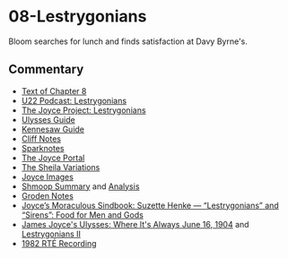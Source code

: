 # 08-Lestrygonians

Bloom searches for lunch and finds satisfaction at Davy Byrne's.

## Commentary

- [Text of Chapter 8](http://www.online-literature.com/james_joyce/ulysses/8/)
- [U22 Podcast: Lestrygonians](https://u22pod.com/episodes/episode-8-lestrygonians)
- [The Joyce Project: Lestrygonians](http://m.joyceproject.com/chapters/lestry.html)
- [Ulysses Guide](http://www.ulyssesguide.com/lestrygonians)
- [Kennesaw Guide](http://web.archive.org/web/20120513110015/http://ksumail.kennesaw.edu:80/~mglosup/ulysses/lystrygon.htm)
- [Cliff Notes](http://www.cliffsnotes.com/literature/u/ulysses/summary-and-analysis/chapter-8)
- [Sparknotes](http://www.sparknotes.com/lit/ulysses/section8.rhtml)
- [The Joyce Portal](http://web.archive.org/web/20130409060521/http://www.robotwisdom.com/jaj/ulysses/index.html#lestryg)
- [The Sheila Variations](http://www.sheilaomalley.com/?p=7580)
- [Joyce Images](http://www.joyceimages.com/chapter/08/)
- [Shmoop Summary](http://www.shmoop.com/ulysses-joyce/episode-8-lestrygonians-summary.html) and [Analysis](http://www.shmoop.com/ulysses-joyce/lestrygonians-analysis-summary.html)
- [Groden Notes](http://www.michaelgroden.com/notes/open08.html)
- [Joyce’s Moraculous Sindbook: Suzette Henke — “Lestrygonians” and “Sirens”: Food for Men and Gods](https://ohiostatepress.org/books/Complete%20PDFs/Henke%20Joyces/08.pdf)
- [James Joyce's Ulysses: Where It's Always June 16, 1904](http://loki.stockton.edu/~kinsellt/projects/ulysses/storyReader$15.html) and [Lestrygonians II](http://loki.stockton.edu/~kinsellt/projects/ulysses/storyReader$22.html)
- [1982 RTÉ Recording](https://archive.org/download/Ulysses-Audiobook-Merged/08__Lestrygonians.mp3)
